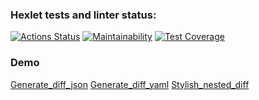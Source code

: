 ### Hexlet tests and linter status:
[![Actions Status](https://github.com/Levon-Kharajyan/python-project-50/actions/workflows/hexlet-check.yml/badge.svg)](https://github.com/Levon-Kharajyan/python-project-50/actions)
[![Maintainability](https://api.codeclimate.com/v1/badges/bc2b6b26d8078b12188e/maintainability)](https://codeclimate.com/github/Levon-Kharajyan/python-project-50/maintainability)
[![Test Coverage](https://api.codeclimate.com/v1/badges/bc2b6b26d8078b12188e/test_coverage)](https://codeclimate.com/github/Levon-Kharajyan/python-project-50/test_coverage)

### Demo
[Generate_diff_json](https://asciinema.org/a/C7HskESYD2ignkfBOHG1TPB3O)
[Generate_diff_yaml](https://asciinema.org/a/E0lPEessj37uuouMScIDt72cb)
[Stylish_nested_diff](https://asciinema.org/a/ZdDcx5nUTQ2rhLj4hYJl6FPpI)